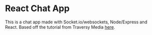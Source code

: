 # React Chat App

This is a chat app made with Socket.io/websockets, Node/Express and React. Based off the tutorial from Traversy Media [here](https://youtu.be/jD7FnbI76Hg).
